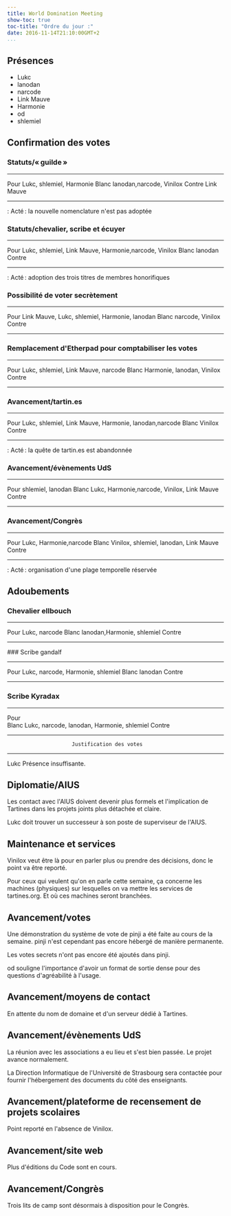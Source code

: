 ```yaml
---
title: World Domination Meeting
show-toc: true
toc-title: "Ordre du jour :"
date: 2016-11-14T21:10:00GMT+2
...
```


## Présences

  - Lukc
  - lanodan
  - narcode
  - Link Mauve
  - Harmonie
  - od
  - shlemiel

## Confirmation des votes

### Statuts/« guilde »

------------------   ----------------------------------------------------------
Pour                 Lukc, shlemiel, Harmonie
Blanc                lanodan,narcode, Vinilox
Contre               Link Mauve
------------------   ----------------------------------------------------------

: Acté : la nouvelle nomenclature n'est pas adoptée

### Statuts/chevalier, scribe et écuyer

------------------   ----------------------------------------------------------
Pour                 Lukc, shlemiel, Link Mauve, Harmonie,narcode, Vinilox
Blanc                lanodan
Contre               
------------------   ----------------------------------------------------------

: Acté : adoption des trois titres de membres honorifiques

### Possibilité de voter secrètement

------------------   ----------------------------------------------------------
Pour                 Link Mauve, Lukc, shlemiel, Harmonie, lanodan
Blanc                narcode, Vinilox
Contre               
------------------   ----------------------------------------------------------

### Remplacement d'Etherpad pour comptabiliser les votes

------------------   ----------------------------------------------------------
Pour                 Lukc, shlemiel, Link Mauve, narcode
Blanc                Harmonie, lanodan, Vinilox
Contre               
------------------   ----------------------------------------------------------

### Avancement/tartin.es

------------------   ----------------------------------------------------------
Pour                 Lukc, shlemiel, Link Mauve, Harmonie, lanodan,narcode
Blanc                 Vinilox
Contre               
------------------   ----------------------------------------------------------

: Acté : la quête de tartin.es est abandonnée

### Avancement/évènements UdS

------------------   ----------------------------------------------------------
Pour                 shlemiel, lanodan
Blanc                Lukc, Harmonie,narcode, Vinilox, Link Mauve
Contre               
------------------   ----------------------------------------------------------

### Avancement/Congrès

------------------   ----------------------------------------------------------
Pour                 Lukc, Harmonie,narcode
Blanc                Vinilox, shlemiel, lanodan, Link Mauve
Contre               
------------------   ----------------------------------------------------------

: Acté : organisation d'une plage temporelle réservée

## Adoubements

### Chevalier ellbouch

------------------   ----------------------------------------------------------
Pour                 Lukc, narcode
Blanc                lanodan,Harmonie, shlemiel
Contre               
------------------   ----------------------------------------------------------

### Scribe gandalf

------------------   ----------------------------------------------------------
Pour                 Lukc, narcode, Harmonie, shlemiel
Blanc                lanodan
Contre               
------------------   ----------------------------------------------------------

### Scribe Kyradax

------------------   ----------------------------------------------------------
Pour                 
Blanc                Lukc, narcode, lanodan, Harmonie, shlemiel
Contre               
------------------   ----------------------------------------------------------

                         Justification des votes
------------------------ ------------------------------------------------------
Lukc                     Présence insuffisante.

## Diplomatie/AIUS

Les contact avec l'AIUS doivent devenir plus formels et l'implication de Tartines dans les projets joints plus détachée et claire.

Lukc doit trouver un successeur à son poste de superviseur de l'AIUS.

## Maintenance et services

Vinilox veut être là pour en parler plus ou prendre des décisions, donc le point va être reporté.

Pour ceux qui veulent qu'on en parle cette semaine, ça concerne les machines (physiques) sur lesquelles on va mettre les services de tartines.org.
Et où ces machines seront branchées.

## Avancement/votes

Une démonstration du système de vote de pinji a été faite au cours de la semaine.
pinji n'est cependant pas encore hébergé de manière permanente.

Les votes secrets n'ont pas encore été ajoutés dans pinji.

od souligne l'importance d'avoir un format de sortie dense pour des questions d'agréabilité à l'usage.

## Avancement/moyens de contact

En attente du nom de domaine et d'un serveur dédié à Tartines.

## Avancement/évènements UdS

La réunion avec les associations a eu lieu et s'est bien passée.
Le projet avance normalement.

La Direction Informatique de l'Université de Strasbourg sera contactée pour fournir l'hébergement des documents du côté des enseignants.

## Avancement/plateforme de recensement de projets scolaires

Point reporté en l'absence de Vinilox.

## Avancement/site web

Plus d'éditions du Code sont en cours.

## Avancement/Congrès

Trois lits de camp sont désormais à disposition pour le Congrès.

